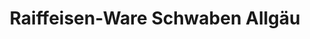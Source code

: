 ---
title: "Raiffeisen-Ware Schwaben Allgäu"
url: /lamerdingen/raiffeisen-ware-schwaben-allgaeu/
shop: Landwirtschaftlich
---